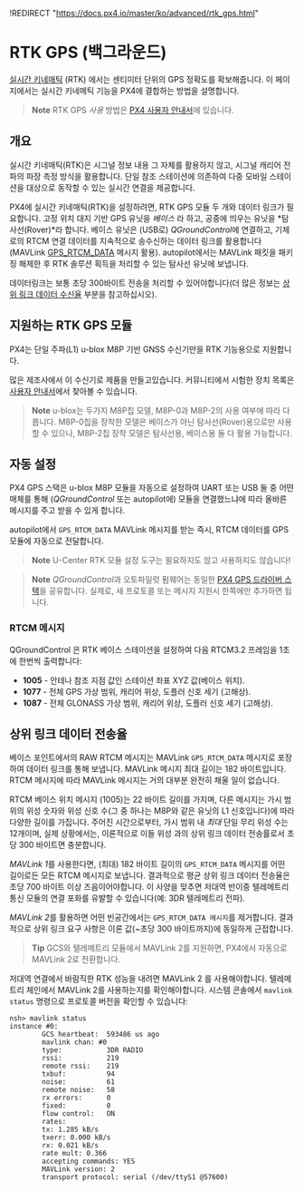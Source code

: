 !REDIRECT "https://docs.px4.io/master/ko/advanced/rtk_gps.html"

# RTK GPS (백그라운드)

[실시간 키네매틱](https://en.wikipedia.org/wiki/Real_Time_Kinematic) (RTK) 에서는 센티미터 단위의 GPS 정확도를 확보해줍니다. 이 페이지에서는 실시간 키네메틱 기능을 PX4에 결합하는 방법을 설명합니다.

> **Note** RTK GPS *사용* 방법은 [PX4 사용자 안내서](https://docs.px4.io/master/en/advanced_features/rtk-gps.html)에 있습니다.

## 개요

실시간 키네매틱(RTK)은 시그널 정보 내용 그 자체를 활용하지 않고, 시그널 캐리어 전파의 파장 측정 방식을 활용합니다. 단일 참조 스테이션에 의존하여 다중 모바일 스테이션을 대상으로 동작할 수 있는 실시간 연결을 제공합니다.

PX4에 실시간 키네매틱(RTK)을 설정하려면, RTK GPS 모듈 두 개와 데이터 링크가 필요합니다. 고정 위치 대지 기반 GPS 유닛을 *베이스* 라 하고, 공중에 띄우는 유닛을 *탐사선(Rover)*라 합니다. 베이스 유닛은 (USB로) *QGroundControl*에 연결하고, 기체로의 RTCM 연결 데이터를 지속적으로 송수신하는 데이터 링크를 활용합니다(MAVLink [GPS_RTCM_DATA](https://mavlink.io/en/messages/common.html#GPS_RTCM_DATA) 메시지 활용). autopilot에서는 MAVLink 패킷을 패키징 해제한 후 RTK 솔루션 획득을 처리할 수 있는 탐사선 유닛에 보냅니다.

데이터링크는 보통 초당 300바이트 전송을 처리할 수 있어야합니다(더 많은 정보는 [상위 링크 데이터 수신율](#uplink-datarate) 부분을 참고하십시오).

## 지원하는 RTK GPS 모듈

PX4는 단일 주파(L1) u-blox M8P 기반 GNSS 수신기만을 RTK 기능용으로 지원합니다.

많은 제조사에서 이 수신기로 제품을 만들고있습니다. 커뮤니티에서 시험한 장치 목록은 [사용자 안내서](https://docs.px4.io/master/en/gps_compass/rtk_gps.html#supported-rtk-devices)에서 찾아볼 수 있습니다. 

> **Note** u-blox는 두가지 M8P칩 모델, M8P-0과 M8P-2의 사용 여부에 따라 다릅니다. M8P-0칩을 장착한 모델은 베이스가 아닌 탐사선(Rover)용으로만 사용할 수 있으나, M8P-2칩 장착 모델은 탐사선용, 베이스용 둘 다 활용 가능합니다.

## 자동 설정

PX4 GPS 스택은 u-blox M8P 모듈을 자동으로 설정하여 UART 또는 USB 둘 중 어떤 매체를 통해 (*QGroundControl* 또는 autopilot에) 모듈을 연결했느냐에 따라 올바른 메시지를 주고 받을 수 있게 합니다.

autopilot에서 `GPS_RTCM_DATA` MAVLink 메시지를 받는 즉시, RTCM 데이터를 GPS 모듈에 자동으로 전달합니다.

> **Note** U-Center RTK 모듈 설정 도구는 필요하지도 않고 사용하지도 않습니다!

<span></span>

> **Note** *QGroundControl*과 오토파일럿 펌웨어는 동일한 [PX4 GPS 드라이버 스택](https://github.com/PX4/GpsDrivers)을 공유합니다. 실제로, 새 프로토콜 또는 메시지 지원시 한쪽에만 추가하면 됩니다.

### RTCM 메시지

QGroundControl 은 RTK 베이스 스테이션을 설정하여 다음 RTCM3.2 프레임을 1초에 한번씩 출력합니다:

- **1005** - 안테나 참조 지점 값인 스테이션 좌표 XYZ 값(베이스 위치).
- **1077** - 전체 GPS 가상 범위, 캐리어 위상, 도플러 신호 세기 (고해상).
- **1087** - 전체 GLONASS 가상 범위, 캐리어 위상, 도플러 신호 세기 (고해상).

## 상위 링크 데이터 전송율

베이스 포인트에서의 RAW RTCM 메시지는 MAVLink `GPS_RTCM_DATA` 메시지로 포장하여 데이터 링크를 통해 보냅니다. MAVLink 메시지 최대 길이는 182 바이트입니다. RTCM 메시지에 따라 MAVLink 메시지는 거의 대부분 완전히 채울 일이 없습니다.

RTCM 베이스 위치 메시지 (1005)는 22 바이트 길이를 가지며, 다른 메시지는 가시 범위의 위성 숫자와 위성 신호 수(그 중 하나는 M8P와 같은 유닛의 L1 신호입니다)에 따라 다양한 길이를 가집니다. 주어진 시간으로부터, 가시 범위 내 *최대* 단일 무리 위성 수는 12개이며, 실제 상황에서는, 이론적으로 이들 위성 과의 상위 링크 데이터 전송률로서 초당 300 바이트면 충분합니다.

*MAVLink 1*를 사용한다면, (최대) 182 바이트 길이의 `GPS_RTCM_DATA` 메시지를 어떤 길이로든 모든 RTCM 메시지로 보냅니다. 결과적으로 평균 상위 링크 데이터 전송율은 초당 700 바이트 이상 즈음이어야합니다. 이 사양을 맞추면 저대역 반이중 텔레메트리 통신 모듈의 연결 포화를 유발할 수 있습니다(예: 3DR 텔레메트리 전파).

*MAVLink 2*를 활용하면 어떤 빈공간에서는 `GPS_RTCM_DATA 메시지`를 제거합니다. 결과적으로 상위 링크 요구 사항은 이론 값(~초당 300 바이트까지)에 동일하게 근접합니다.

> **Tip** GCS와 텔레메트리 모듈에서 MAVLink 2를 지원하면, PX4에서 자동으로 MAVLink 2로 전환합니다.

저대역 연결에서 바람직한 RTK 성능을 내려면 MAVLink 2 를 사용해야합니다. 텔레메트리 체인에서 MAVLink 2를 사용하는지를 확인해야합니다. 시스템 콘솔에서 `mavlink status` 명령으로 프로토콜 버전을 확인할 수 있습니다:

    nsh> mavlink status
    instance #0:
            GCS heartbeat:  593486 us ago
            mavlink chan: #0
            type:           3DR RADIO
            rssi:           219
            remote rssi:    219
            txbuf:          94
            noise:          61
            remote noise:   58
            rx errors:      0
            fixed:          0
            flow control:   ON
            rates:
            tx: 1.285 kB/s
            txerr: 0.000 kB/s
            rx: 0.021 kB/s
            rate mult: 0.366
            accepting commands: YES
            MAVLink version: 2
            transport protocol: serial (/dev/ttyS1 @57600)